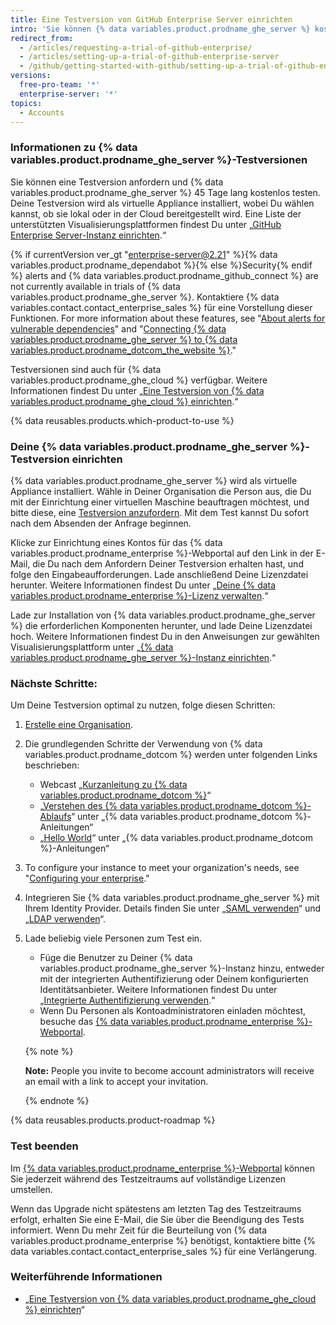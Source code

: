 ```yaml
---
title: Eine Testversion von GitHub Enterprise Server einrichten
intro: 'Sie können {% data variables.product.prodname_ghe_server %} kostenlos testen.'
redirect_from:
  - /articles/requesting-a-trial-of-github-enterprise/
  - /articles/setting-up-a-trial-of-github-enterprise-server
  - /github/getting-started-with-github/setting-up-a-trial-of-github-enterprise-server
versions:
  free-pro-team: '*'
  enterprise-server: '*'
topics:
  - Accounts
---
```


### Informationen zu {% data variables.product.prodname_ghe_server %}-Testversionen

Sie können eine Testversion anfordern und {% data variables.product.prodname_ghe_server %} 45 Tage lang kostenlos testen. Deine Testversion wird als virtuelle Appliance installiert, wobei Du wählen kannst, ob sie lokal oder in der Cloud bereitgestellt wird. Eine Liste der unterstützten Visualisierungsplattformen findest Du unter „[GitHub Enterprise Server-Instanz einrichten](/enterprise/admin/installation/setting-up-a-github-enterprise-server-instance).“

{% if currentVersion ver_gt "enterprise-server@2.21" %}{% data variables.product.prodname_dependabot %}{% else %}Security{% endif %} alerts and {% data variables.product.prodname_github_connect %} are not currently available in trials of {% data variables.product.prodname_ghe_server %}. Kontaktiere {% data variables.contact.contact_enterprise_sales %} für eine Vorstellung dieser Funktionen. For more information about these features, see "<a href="/github/managing-security-vulnerabilities/about-alerts-for-vulnerable-dependencies/" class="dotcom-only">About alerts for vulnerable dependencies</a>" and "[Connecting {% data variables.product.prodname_ghe_server %} to {% data variables.product.prodname_dotcom_the_website %}](/enterprise/admin/installation/connecting-github-enterprise-server-to-github-enterprise-cloud)."

Testversionen sind auch für {% data variables.product.prodname_ghe_cloud %} verfügbar. Weitere Informationen findest Du unter „[Eine Testversion von {% data variables.product.prodname_ghe_cloud %} einrichten](/articles/setting-up-a-trial-of-github-enterprise-cloud).“

{% data reusables.products.which-product-to-use %}

### Deine {% data variables.product.prodname_ghe_server %}-Testversion einrichten

{% data variables.product.prodname_ghe_server %} wird als virtuelle Appliance installiert. Wähle in Deiner Organisation die Person aus, die Du mit der Einrichtung einer virtuellen Maschine beauftragen möchtest, und bitte diese, eine [Testversion anzufordern](https://enterprise.github.com/trial). Mit dem Test kannst Du sofort nach dem Absenden der Anfrage beginnen.

Klicke zur Einrichtung eines Kontos für das {% data variables.product.prodname_enterprise %}-Webportal auf den Link in der E-Mail, die Du nach dem Anfordern Deiner Testversion erhalten hast, und folge den Eingabeaufforderungen. Lade anschließend Deine Lizenzdatei herunter. Weitere Informationen findest Du unter „[Deine {% data variables.product.prodname_enterprise %}-Lizenz verwalten](/enterprise/admin/installation/managing-your-github-enterprise-license).“

Lade zur Installation von {% data variables.product.prodname_ghe_server %} die erforderlichen Komponenten herunter, und lade Deine Lizenzdatei hoch. Weitere Informationen findest Du in den Anweisungen zur gewählten Visualisierungsplattform unter „[{% data variables.product.prodname_ghe_server %}-Instanz einrichten](/enterprise/admin/installation/setting-up-a-github-enterprise-server-instance).“

### Nächste Schritte:

Um Deine Testversion optimal zu nutzen, folge diesen Schritten:

1. [Erstelle eine Organisation](/enterprise/admin/user-management/creating-organizations).
2. Die grundlegenden Schritte der Verwendung von {% data variables.product.prodname_dotcom %} werden unter folgenden Links beschrieben:
   - Webcast „[Kurzanleitung zu {% data variables.product.prodname_dotcom %}](https://resources.github.com/webcasts/Quick-start-guide-to-GitHub/)“
   - „[Verstehen des {% data variables.product.prodname_dotcom %}-Ablaufs](https://guides.github.com/introduction/flow/)“ unter „{% data variables.product.prodname_dotcom %}-Anleitungen“
   - „[Hello World](https://guides.github.com/activities/hello-world/)“ unter „{% data variables.product.prodname_dotcom %}-Anleitungen“
3. To configure your instance to meet your organization's needs, see "[Configuring your enterprise](/enterprise/admin/configuration/configuring-your-enterprise)."
4. Integrieren Sie {% data variables.product.prodname_ghe_server %} mit Ihrem Identity Provider. Details finden Sie unter „[SAML verwenden](/enterprise/admin/user-management/using-saml)“ und „[LDAP verwenden](/enterprise/admin/authentication/using-ldap)“.
5. Lade beliebig viele Personen zum Test ein.
   - Füge die Benutzer zu Deiner {% data variables.product.prodname_ghe_server %}-Instanz hinzu, entweder mit der integrierten Authentifizierung oder Deinem konfigurierten Identitätsanbieter. Weitere Informationen findest Du unter „[Integrierte Authentifizierung verwenden](/enterprise/admin/user-management/using-built-in-authentication).“
   - Wenn Du Personen als Kontoadministratoren einladen möchtest, besuche das [{% data variables.product.prodname_enterprise %}-Webportal](https://enterprise.github.com/login).

    {% note %}

    **Note:** People you invite to become account administrators will receive an email with a link to accept your invitation.

    {% endnote %}

{% data reusables.products.product-roadmap %}

### Test beenden

Im [{% data variables.product.prodname_enterprise %}-Webportal](https://enterprise.github.com/login) können Sie jederzeit während des Testzeitraums auf vollständige Lizenzen umstellen.

Wenn das Upgrade nicht spätestens am letzten Tag des Testzeitraums erfolgt, erhalten Sie eine E-Mail, die Sie über die Beendigung des Tests informiert. Wenn Du mehr Zeit für die Beurteilung von {% data variables.product.prodname_enterprise %} benötigst, kontaktiere bitte {% data variables.contact.contact_enterprise_sales %} für eine Verlängerung.

### Weiterführende Informationen

- „[Eine Testversion von {% data variables.product.prodname_ghe_cloud %} einrichten](/articles/setting-up-a-trial-of-github-enterprise-cloud)“
